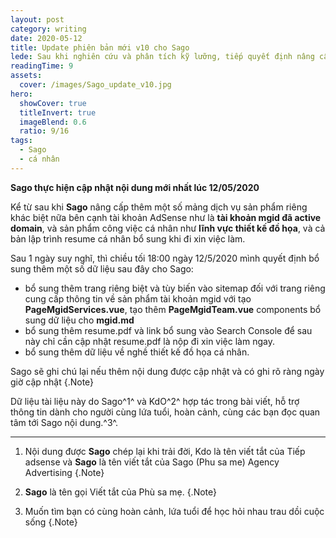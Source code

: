 ```yaml
---
layout: post
category: writing
date: 2020-05-12
title: Update phiên bản mới v10 cho Sago
lede: Sau khi nghiên cứu và phân tích kỹ lưỡng, tiếp quyết định nâng cấp và phát triển thêm một số module và chức năng mới cho Sago
readingTime: 9
assets:
  cover: /images/Sago_update_v10.jpg
hero:
  showCover: true
  titleInvert: true
  imageBlend: 0.6
  ratio: 9/16
tags:
  - Sago
  - cá nhân
---
```

**Sago thực hiện cập nhật nội dung mới nhất lúc 12/05/2020**

Kể từ sau khi **Sago** nâng cấp thêm một số mảng dịch vụ sản phẩm riêng khác biệt nữa bên cạnh tài khoản AdSense như là **tài khoản mgid đã active domain**, và sản phẩm công việc cá nhân như **lĩnh vực thiết kế đồ họa**, và cả bản lập trình resume cá nhân bổ sung khi đi xin việc làm.

<Media ratio="844/1500" image="/images/Sago_update_v10.jpg"/>

Sau 1 ngày suy nghĩ, thì chiều tối 18:00 ngày 12/5/2020 mình quyết định bổ sung thêm một số dữ liệu sau đây cho Sago:
- bổ sung thêm trang riêng biệt và tùy biến vào sitemap đối với trang riêng cung cấp thông tin về sản phẩm tài khoản mgid với tạo **PageMgidServices.vue**, tạo thêm **PageMgidTeam.vue** components bổ sung dữ liệu cho **mgid.md**
- bổ sung thêm resume.pdf và link bổ sung vào Search Console để sau này chỉ cần cập nhật resume.pdf là nộp đi xin việc làm ngay.
- bổ sung thêm dữ liệu về nghề thiết kế đồ họa cá nhân.


Sago sẽ ghi chú lại nếu thêm nội dung được cập nhật và có ghi rõ ràng ngày giờ cập nhật {.Note}

Dữ liệu tài liệu này do Sago^1^ và KdO^2^ hợp tác trong bài viết, hỗ trợ thông tin dành cho người cùng lứa tuổi, hoàn cảnh, cùng các bạn đọc quan tâm tới Sago nội dung.^3^.

---

1. Nội dung được **Sago** chép lại khi trải đời, Kdo là tên viết tắt của Tiếp adsense và **Sago** là tên viết tắt của Sago (Phu sa me) Agency Advertising {.Note}

2. **Sago** là tên gọi Viết tắt của Phù sa mẹ. {.Note}

3. Muốn tìm bạn có cùng hoàn cảnh, lứa tuổi để học hỏi nhau trau dồi cuộc sống {.Note}

<script>
import Media from "../../src/components/Media";

export default {
  components: { Media }
}
</script>
